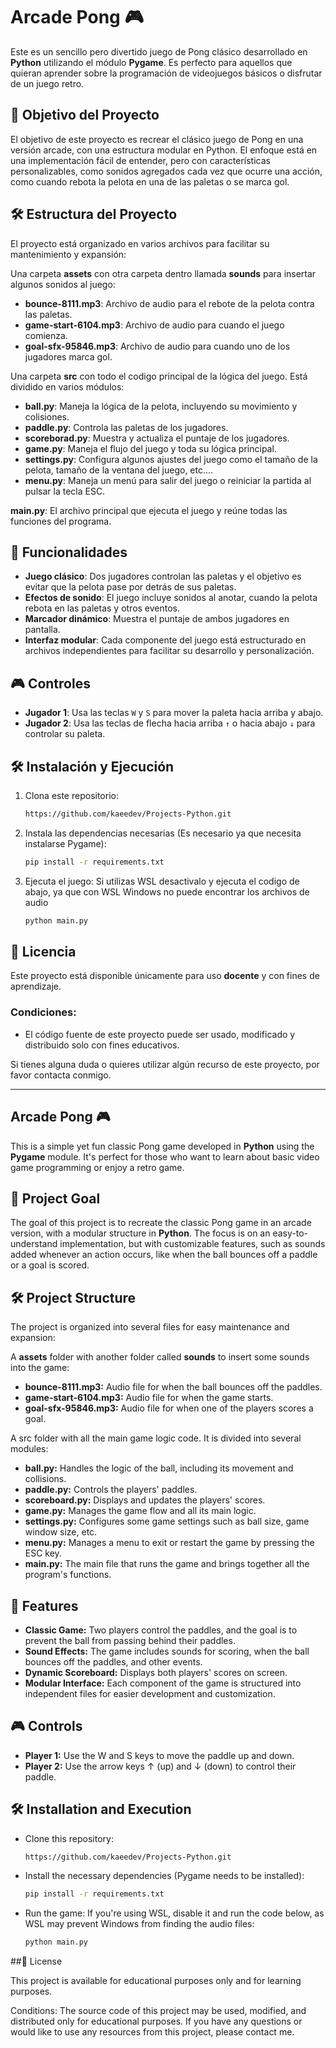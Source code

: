 # Arcade Pong 🎮

Este es un sencillo pero divertido juego de Pong clásico desarrollado en **Python** utilizando el módulo **Pygame**. Es perfecto para aquellos que quieran aprender sobre la programación de videojuegos básicos o disfrutar de un juego retro.

## 🎯 Objetivo del Proyecto

El objetivo de este proyecto es recrear el clásico juego de Pong en una versión arcade, con una estructura modular en Python. El enfoque está en una implementación fácil de entender, pero con características personalizables, como sonidos agregados cada vez que ocurre una acción, como cuando rebota la pelota en una de las paletas o se marca gol.

## 🛠️ Estructura del Proyecto

El proyecto está organizado en varios archivos para facilitar su mantenimiento y expansión:

Una carpeta **assets** con otra carpeta dentro llamada **sounds** para insertar algunos sonidos al juego:
- **bounce-8111.mp3**: Archivo de audio para el rebote de la pelota contra las paletas.
- **game-start-6104.mp3**: Archivo de audio para cuando el juego comienza.
- **goal-sfx-95846.mp3**: Archivo de audio para cuando uno de los jugadores marca gol.

Una carpeta **src** con todo el codigo principal de la lógica del juego. Está dividido en varios módulos:
- **ball.py**: Maneja la lógica de la pelota, incluyendo su movimiento y colisiones.
- **paddle.py**: Controla las paletas de los jugadores.
- **scoreborad.py**: Muestra y actualiza el puntaje de los jugadores.
- **game.py**: Maneja el flujo del juego y toda su lógica principal.
- **settings.py**: Configura algunos ajustes del juego como el tamaño de la pelota, tamaño de la ventana del juego, etc....
- **menu.py**: Maneja un menú para salir del juego o reiniciar la partida al pulsar la tecla ESC.

**main.py**: El archivo principal que ejecuta el juego y reúne todas las funciones del programa.

## 🚀 Funcionalidades

- **Juego clásico**: Dos jugadores controlan las paletas y el objetivo es evitar que la pelota pase por detrás de sus paletas.
- **Efectos de sonido**: El juego incluye sonidos al anotar, cuando la pelota rebota en las paletas y otros eventos.
- **Marcador dinámico**: Muestra el puntaje de ambos jugadores en pantalla.
- **Interfaz modular**: Cada componente del juego está estructurado en archivos independientes para facilitar su desarrollo y personalización.

## 🎮 Controles

- **Jugador 1**: Usa las teclas `W` y `S` para mover la paleta hacia arriba y abajo.
- **Jugador 2**: Usa las teclas de flecha hacia arriba `↑` o hacia abajo `↓` para controlar su paleta.

## 🛠️ Instalación y Ejecución

1. Clona este repositorio:
   ```bash
   https://github.com/kaeedev/Projects-Python.git
   
2. Instala las dependencias necesarias (Es necesario ya que necesita instalarse Pygame):
   ```bash
   pip install -r requirements.txt

3. Ejecuta el juego:
   Si utilizas WSL desactivalo y ejecuta el codigo de abajo, ya que con WSL Windows no puede encontrar los archivos de audio
   ```bash
   python main.py

## 📝 Licencia

Este proyecto está disponible únicamente para uso **docente** y con fines de aprendizaje.

### Condiciones:
- El código fuente de este proyecto puede ser usado, modificado y distribuido solo con fines educativos.

Si tienes alguna duda o quieres utilizar algún recurso de este proyecto, por favor contacta conmigo.

---

## Arcade Pong 🎮

This is a simple yet fun classic Pong game developed in **Python** using the **Pygame** module. It's perfect for those who want to learn about basic video game programming or enjoy a retro game.

## 🎯 Project Goal

The goal of this project is to recreate the classic Pong game in an arcade version, with a modular structure in **Python**. The focus is on an easy-to-understand implementation, but with customizable features, such as sounds added whenever an action occurs, like when the ball bounces off a paddle or a goal is scored.

## 🛠️ Project Structure

The project is organized into several files for easy maintenance and expansion:

A **assets** folder with another folder called **sounds** to insert some sounds into the game:
- **bounce-8111.mp3:** Audio file for when the ball bounces off the paddles.
- **game-start-6104.mp3:** Audio file for when the game starts.
- **goal-sfx-95846.mp3:** Audio file for when one of the players scores a goal.

A src folder with all the main game logic code. It is divided into several modules:
- **ball.py:** Handles the logic of the ball, including its movement and collisions.
- **paddle.py:** Controls the players' paddles.
- **scoreboard.py:** Displays and updates the players' scores.
- **game.py:** Manages the game flow and all its main logic.
- **settings.py:** Configures some game settings such as ball size, game window size, etc.
- **menu.py:** Manages a menu to exit or restart the game by pressing the ESC key.
- **main.py:** The main file that runs the game and brings together all the program's functions.

## 🚀 Features

- **Classic Game:** Two players control the paddles, and the goal is to prevent the ball from passing behind their paddles.
- **Sound Effects:** The game includes sounds for scoring, when the ball bounces off the paddles, and other events.
- **Dynamic Scoreboard:** Displays both players' scores on screen.
- **Modular Interface:** Each component of the game is structured into independent files for easier development and customization.

  
## 🎮 Controls

- **Player 1:** Use the W and S keys to move the paddle up and down.
- **Player 2:** Use the arrow keys ↑ (up) and ↓ (down) to control their paddle.
  
## 🛠️ Installation and Execution

- Clone this repository:
    ```bash
    https://github.com/kaeedev/Projects-Python.git


- Install the necessary dependencies (Pygame needs to be installed):
   ```bash
   pip install -r requirements.txt
   
- Run the game: If you're using WSL, disable it and run the code below, as WSL may prevent Windows from finding the audio files:
   ```bash
   python main.py
   
##📝 License

This project is available for educational purposes only and for learning purposes.

Conditions:
The source code of this project may be used, modified, and distributed only for educational purposes.
If you have any questions or would like to use any resources from this project, please contact me.
